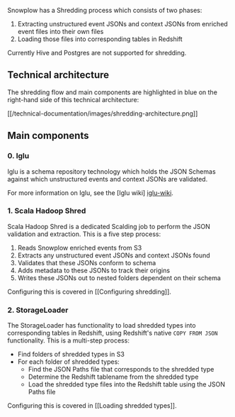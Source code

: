 Snowplow has a Shredding process which consists of two phases:

1. Extracting unstructured event JSONs and context JSONs from enriched event files into their own files
2. Loading those files into corresponding tables in Redshift

Currently Hive and Postgres are not supported for shredding.

## Technical architecture

The shredding flow and main components are highlighted in blue on the right-hand side of this technical architecture:

[[/technical-documentation/images/shredding-architecture.png]]

## Main components

### 0. Iglu

Iglu is a schema repository technology which holds the JSON Schemas against which unstructured events and context JSONs are validated.

For more information on Iglu, see the [Iglu wiki] [iglu-wiki].

### 1. Scala Hadoop Shred

Scala Hadoop Shred is a dedicated Scalding job to perform the JSON validation and extraction. This is a five step process:

1. Reads Snowplow enriched events from S3
2. Extracts any unstructured event JSONs and context JSONs found
3. Validates that these JSONs conform to schema
4. Adds metadata to these JSONs to track their origins
5. Writes these JSONs out to nested folders dependent on their schema

Configuring this is covered in [[Configuring shredding]].

### 2. StorageLoader

The StorageLoader has functionality to load shredded types into corresponding tables in Redshift, using Redshift's native `COPY FROM JSON` functionality. This is a multi-step process:

* Find folders of shredded types in S3
* For each folder of shredded types:
  * Find the JSON Paths file that corresponds to the shredded type
  * Determine the Redshift tablename from the shredded type
  * Load the shredded type files into the Redshift table using the JSON Paths file

Configuring this is covered in [[Loading shredded types]].

[iglu-wiki]: https://github.com/snowplow/iglu/wiki
